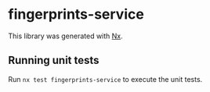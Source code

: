 # fingerprints-service

This library was generated with [Nx](https://nx.dev).

## Running unit tests

Run `nx test fingerprints-service` to execute the unit tests.
